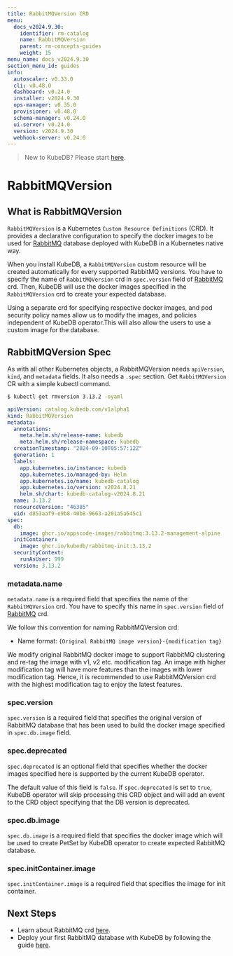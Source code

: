 ```yaml
---
title: RabbitMQVersion CRD
menu:
  docs_v2024.9.30:
    identifier: rm-catalog
    name: RabbitMQVersion
    parent: rm-concepts-guides
    weight: 15
menu_name: docs_v2024.9.30
section_menu_id: guides
info:
  autoscaler: v0.33.0
  cli: v0.48.0
  dashboard: v0.24.0
  installer: v2024.9.30
  ops-manager: v0.35.0
  provisioner: v0.48.0
  schema-manager: v0.24.0
  ui-server: v0.24.0
  version: v2024.9.30
  webhook-server: v0.24.0
---
```


> New to KubeDB? Please start [here](/docs/v2024.9.30/README).

# RabbitMQVersion

## What is RabbitMQVersion

`RabbitMQVersion` is a Kubernetes `Custom Resource Definitions` (CRD). It provides a declarative configuration to specify the docker images to be used for [RabbitMQ](https://www.rabbitmq.com/) database deployed with KubeDB in a Kubernetes native way.

When you install KubeDB, a `RabbitMQVersion` custom resource will be created automatically for every supported RabbitMQ versions. You have to specify the name of `RabbitMQVersion` crd in `spec.version` field of [RabbitMQ](/docs/v2024.9.30/guides/rabbitmq/concepts/rabbitmq) crd. Then, KubeDB will use the docker images specified in the `RabbitMQVersion` crd to create your expected database.

Using a separate crd for specifying respective docker images, and pod security policy names allow us to modify the images, and policies independent of KubeDB operator.This will also allow the users to use a custom image for the database.

## RabbitMQVersion Spec

As with all other Kubernetes objects, a RabbitMQVersion needs `apiVersion`, `kind`, and `metadata` fields. It also needs a `.spec` section. Get `RabbitMQVersion` CR with a simple kubectl command.

```bash
$ kubectl get rmversion 3.13.2 -oyaml
```

```yaml
apiVersion: catalog.kubedb.com/v1alpha1
kind: RabbitMQVersion
metadata:
  annotations:
    meta.helm.sh/release-name: kubedb
    meta.helm.sh/release-namespace: kubedb
  creationTimestamp: "2024-09-10T05:57:12Z"
  generation: 1
  labels:
    app.kubernetes.io/instance: kubedb
    app.kubernetes.io/managed-by: Helm
    app.kubernetes.io/name: kubedb-catalog
    app.kubernetes.io/version: v2024.8.21
    helm.sh/chart: kubedb-catalog-v2024.8.21
  name: 3.13.2
  resourceVersion: "46385"
  uid: d853aaf9-e9b8-40b8-9663-a201a5a645c1
spec:
  db:
    image: ghcr.io/appscode-images/rabbitmq:3.13.2-management-alpine
  initContainer:
    image: ghcr.io/kubedb/rabbitmq-init:3.13.2
  securityContext:
    runAsUser: 999
  version: 3.13.2
```

### metadata.name

`metadata.name` is a required field that specifies the name of the `RabbitMQVersion` crd. You have to specify this name in `spec.version` field of [RabbitMQ](/docs/v2024.9.30/guides/rabbitmq/concepts/rabbitmq) crd.

We follow this convention for naming RabbitMQVersion crd:

- Name format: `{Original RabbitMQ image version}-{modification tag}`

We modify original RabbitMQ docker image to support RabbitMQ clustering and re-tag the image with v1, v2 etc. modification tag. An image with higher modification tag will have more features than the images with lower modification tag. Hence, it is recommended to use RabbitMQVersion crd with the highest modification tag to enjoy the latest features.

### spec.version

`spec.version` is a required field that specifies the original version of RabbitMQ database that has been used to build the docker image specified in `spec.db.image` field.

### spec.deprecated

`spec.deprecated` is an optional field that specifies whether the docker images specified here is supported by the current KubeDB operator.

The default value of this field is `false`. If `spec.deprecated` is set to `true`, KubeDB operator will skip processing this CRD object and will add an event to the CRD object specifying that the DB version is deprecated.

### spec.db.image

`spec.db.image` is a required field that specifies the docker image which will be used to create PetSet by KubeDB operator to create expected RabbitMQ database.

### spec.initContainer.image
`spec.initContainer.image` is a required field that specifies the image for init container.


## Next Steps

- Learn about RabbitMQ crd [here](/docs/v2024.9.30/guides/rabbitmq/concepts/rabbitmq).
- Deploy your first RabbitMQ database with KubeDB by following the guide [here](/docs/v2024.9.30/guides/rabbitmq/concepts/rabbitmq).

